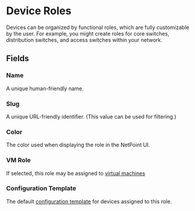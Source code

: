 # Device Roles

Devices can be organized by functional roles, which are fully customizable by the user. For example, you might create roles for core switches, distribution switches, and access switches within your network.

## Fields

### Name

A unique human-friendly name.

### Slug

A unique URL-friendly identifier. (This value can be used for filtering.)

### Color

The color used when displaying the role in the NetPoint UI.

### VM Role

If selected, this role may be assigned to [virtual machines](../virtualization/virtualmachine.md)

### Configuration Template

The default [configuration template](../extras/configtemplate.md) for devices assigned to this role.
